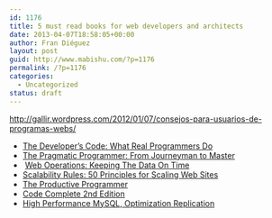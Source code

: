 ```yaml
---
id: 1176
title: 5 must read books for web developers and architects
date: 2013-04-07T18:58:05+00:00
author: Fran Diéguez
layout: post
guid: http://www.mabishu.com/?p=1176
permalink: /?p=1176
categories:
  - Uncategorized
status: draft
---
```

<a href="http://gallir.wordpress.com/2012/01/07/consejos-para-usuarios-de-programas-webs/">http://gallir.wordpress.com/2012/01/07/consejos-para-usuarios-de-programas-webs/</a>
<ul>
	<li><a href="http://pragprog.com/book/kcdc/the-developer-s-code">The Developer’s Code: What Real Programmers Do</a></li>
	<li><a href="http://www.amazon.com/Pragmatic-Programmer-Journeyman-Master-ebook/dp/B000SEGEKI/">The Pragmatic Programmer: From Journeyman to Master</a></li>
	<li> <a href="http://www.amazon.com/Web-Operations-Keeping-Data-Time/dp/1449377440/">Web Operations: Keeping The Data On Time</a></li>
	<li><a href="http://www.amazon.com/Scalability-Rules-Principles-Scaling-ebook/dp/B00503D1TY/">Scalability Rules: 50 Principles for Scaling Web Sites</a></li>
	<li><a href="http://www.amazon.com/Productive-Programmer-Practice-OReilly-ebook/dp/B002L4EXCY/">The Productive Programmer</a></li>
	<li><a href="http://shop.oreilly.com/product/9780735619678.do">Code Complete 2nd Edition</a></li>
	<li><a href="http://www.amazon.com/High-Performance-MySQL-Optimization-Replication/dp/0596101716">High Performance MySQL, Optimization Replication</a></li>
</ul>